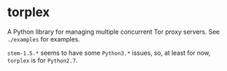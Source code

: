 # torplex

A Python library for managing multiple concurrent Tor proxy servers.
See `./examples` for examples.

`stem-1.5.*` seems to have some `Python3.*` issues, so, at least for now, `torplex` is for `Python2.7`.
